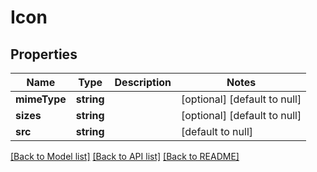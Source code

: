 # Icon

## Properties
Name | Type | Description | Notes
------------ | ------------- | ------------- | -------------
**mimeType** | **string** |  | [optional] [default to null]
**sizes** | **string** |  | [optional] [default to null]
**src** | **string** |  | [default to null]

[[Back to Model list]](../README.md#documentation-for-models) [[Back to API list]](../README.md#documentation-for-api-endpoints) [[Back to README]](../README.md)


